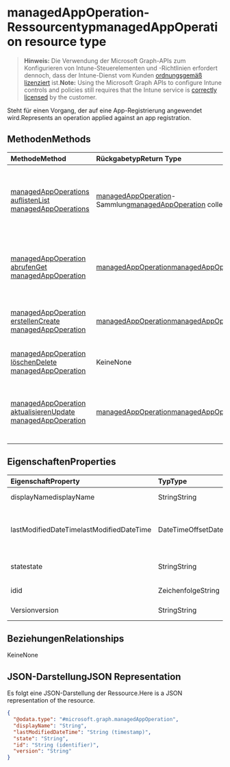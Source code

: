 # <a name="managedappoperation-resource-type"></a><span data-ttu-id="e73b3-101">managedAppOperation-Ressourcentyp</span><span class="sxs-lookup"><span data-stu-id="e73b3-101">managedAppOperation resource type</span></span>

> <span data-ttu-id="e73b3-102">**Hinweis:** Die Verwendung der Microsoft Graph-APIs zum Konfigurieren von Intune-Steuerelementen und -Richtlinien erfordert dennoch, dass der Intune-Dienst vom Kunden [ordnungsgemäß lizenziert](https://go.microsoft.com/fwlink/?linkid=839381) ist.</span><span class="sxs-lookup"><span data-stu-id="e73b3-102">**Note:** Using the Microsoft Graph APIs to configure Intune controls and policies still requires that the Intune service is [correctly licensed](https://go.microsoft.com/fwlink/?linkid=839381) by the customer.</span></span>

<span data-ttu-id="e73b3-103">Steht für einen Vorgang, der auf eine App-Registrierung angewendet wird.</span><span class="sxs-lookup"><span data-stu-id="e73b3-103">Represents an operation applied against an app registration.</span></span>
## <a name="methods"></a><span data-ttu-id="e73b3-104">Methoden</span><span class="sxs-lookup"><span data-stu-id="e73b3-104">Methods</span></span>
|<span data-ttu-id="e73b3-105">Methode</span><span class="sxs-lookup"><span data-stu-id="e73b3-105">Method</span></span>|<span data-ttu-id="e73b3-106">Rückgabetyp</span><span class="sxs-lookup"><span data-stu-id="e73b3-106">Return Type</span></span>|<span data-ttu-id="e73b3-107">Beschreibung</span><span class="sxs-lookup"><span data-stu-id="e73b3-107">Description</span></span>|
|:---|:---|:---|
|[<span data-ttu-id="e73b3-108">managedAppOperations auflisten</span><span class="sxs-lookup"><span data-stu-id="e73b3-108">List managedAppOperations</span></span>](../api/intune_mam_managedappoperation_list.md)|<span data-ttu-id="e73b3-109">[managedAppOperation](../resources/intune_mam_managedappoperation.md)-Sammlung</span><span class="sxs-lookup"><span data-stu-id="e73b3-109">[managedAppOperation](../resources/intune_mam_managedappoperation.md) collection</span></span>|<span data-ttu-id="e73b3-110">Auflisten von Eigenschaften und Beziehungen der [managedAppOperation](../resources/intune_mam_managedappoperation.md)-Objekte.</span><span class="sxs-lookup"><span data-stu-id="e73b3-110">List properties and relationships of the [managedAppOperation](../resources/intune_mam_managedappoperation.md) objects.</span></span>|
|[<span data-ttu-id="e73b3-111">managedAppOperation abrufen</span><span class="sxs-lookup"><span data-stu-id="e73b3-111">Get managedAppOperation</span></span>](../api/intune_mam_managedappoperation_get.md)|[<span data-ttu-id="e73b3-112">managedAppOperation</span><span class="sxs-lookup"><span data-stu-id="e73b3-112">managedAppOperation</span></span>](../resources/intune_mam_managedappoperation.md)|<span data-ttu-id="e73b3-113">Lesen von Eigenschaften und Beziehungen des [managedAppOperation](../resources/intune_mam_managedappoperation.md)-Objekts.</span><span class="sxs-lookup"><span data-stu-id="e73b3-113">Read properties and relationships of the [managedAppOperation](../resources/intune_mam_managedappoperation.md) object.</span></span>|
|[<span data-ttu-id="e73b3-114">managedAppOperation erstellen</span><span class="sxs-lookup"><span data-stu-id="e73b3-114">Create managedAppOperation</span></span>](../api/intune_mam_managedappoperation_create.md)|[<span data-ttu-id="e73b3-115">managedAppOperation</span><span class="sxs-lookup"><span data-stu-id="e73b3-115">managedAppOperation</span></span>](../resources/intune_mam_managedappoperation.md)|<span data-ttu-id="e73b3-116">Erstellen eines neuen [managedAppOperation](../resources/intune_mam_managedappoperation.md)-Objekts.</span><span class="sxs-lookup"><span data-stu-id="e73b3-116">Create a new [managedAppOperation](../resources/intune_mam_managedappoperation.md) object.</span></span>|
|[<span data-ttu-id="e73b3-117">managedAppOperation löschen</span><span class="sxs-lookup"><span data-stu-id="e73b3-117">Delete managedAppOperation</span></span>](../api/intune_mam_managedappoperation_delete.md)|<span data-ttu-id="e73b3-118">Keine</span><span class="sxs-lookup"><span data-stu-id="e73b3-118">None</span></span>|<span data-ttu-id="e73b3-119">Löscht ein [managedAppOperation](../resources/intune_mam_managedappoperation.md)-Objekt.</span><span class="sxs-lookup"><span data-stu-id="e73b3-119">Deletes a [managedAppOperation](../resources/intune_mam_managedappoperation.md).</span></span>|
|[<span data-ttu-id="e73b3-120">managedAppOperation aktualisieren</span><span class="sxs-lookup"><span data-stu-id="e73b3-120">Update managedAppOperation</span></span>](../api/intune_mam_managedappoperation_update.md)|[<span data-ttu-id="e73b3-121">managedAppOperation</span><span class="sxs-lookup"><span data-stu-id="e73b3-121">managedAppOperation</span></span>](../resources/intune_mam_managedappoperation.md)|<span data-ttu-id="e73b3-122">Aktualisieren der Eigenschaften eines [managedAppOperation](../resources/intune_mam_managedappoperation.md)-Objekts.</span><span class="sxs-lookup"><span data-stu-id="e73b3-122">Update the properties of a [managedAppOperation](../resources/intune_mam_managedappoperation.md) object.</span></span>|

## <a name="properties"></a><span data-ttu-id="e73b3-123">Eigenschaften</span><span class="sxs-lookup"><span data-stu-id="e73b3-123">Properties</span></span>
|<span data-ttu-id="e73b3-124">Eigenschaft</span><span class="sxs-lookup"><span data-stu-id="e73b3-124">Property</span></span>|<span data-ttu-id="e73b3-125">Typ</span><span class="sxs-lookup"><span data-stu-id="e73b3-125">Type</span></span>|<span data-ttu-id="e73b3-126">Beschreibung</span><span class="sxs-lookup"><span data-stu-id="e73b3-126">Description</span></span>|
|:---|:---|:---|
|<span data-ttu-id="e73b3-127">displayName</span><span class="sxs-lookup"><span data-stu-id="e73b3-127">displayName</span></span>|<span data-ttu-id="e73b3-128">String</span><span class="sxs-lookup"><span data-stu-id="e73b3-128">String</span></span>|<span data-ttu-id="e73b3-129">Name des Vorgangs</span><span class="sxs-lookup"><span data-stu-id="e73b3-129">The operation name.</span></span>|
|<span data-ttu-id="e73b3-130">lastModifiedDateTime</span><span class="sxs-lookup"><span data-stu-id="e73b3-130">lastModifiedDateTime</span></span>|<span data-ttu-id="e73b3-131">DateTimeOffset</span><span class="sxs-lookup"><span data-stu-id="e73b3-131">DateTimeOffset</span></span>|<span data-ttu-id="e73b3-132">Datum und Uhrzeit der letzten Änderung des App-Vorgangs</span><span class="sxs-lookup"><span data-stu-id="e73b3-132">The last time the app operation was modified.</span></span>|
|<span data-ttu-id="e73b3-133">state</span><span class="sxs-lookup"><span data-stu-id="e73b3-133">state</span></span>|<span data-ttu-id="e73b3-134">String</span><span class="sxs-lookup"><span data-stu-id="e73b3-134">String</span></span>|<span data-ttu-id="e73b3-135">Aktueller Status des Vorgangs</span><span class="sxs-lookup"><span data-stu-id="e73b3-135">The current state of the operation</span></span>|
|<span data-ttu-id="e73b3-136">id</span><span class="sxs-lookup"><span data-stu-id="e73b3-136">id</span></span>|<span data-ttu-id="e73b3-137">Zeichenfolge</span><span class="sxs-lookup"><span data-stu-id="e73b3-137">String</span></span>|<span data-ttu-id="e73b3-138">Schlüssel der Entität</span><span class="sxs-lookup"><span data-stu-id="e73b3-138">Key of the entity.</span></span>|
|<span data-ttu-id="e73b3-139">Version</span><span class="sxs-lookup"><span data-stu-id="e73b3-139">version</span></span>|<span data-ttu-id="e73b3-140">String</span><span class="sxs-lookup"><span data-stu-id="e73b3-140">String</span></span>|<span data-ttu-id="e73b3-141">Version der Entität</span><span class="sxs-lookup"><span data-stu-id="e73b3-141">Version of the entity.</span></span>|

## <a name="relationships"></a><span data-ttu-id="e73b3-142">Beziehungen</span><span class="sxs-lookup"><span data-stu-id="e73b3-142">Relationships</span></span>
<span data-ttu-id="e73b3-143">Keine</span><span class="sxs-lookup"><span data-stu-id="e73b3-143">None</span></span>
## <a name="json-representation"></a><span data-ttu-id="e73b3-144">JSON-Darstellung</span><span class="sxs-lookup"><span data-stu-id="e73b3-144">JSON Representation</span></span>
<span data-ttu-id="e73b3-145">Es folgt eine JSON-Darstellung der Ressource.</span><span class="sxs-lookup"><span data-stu-id="e73b3-145">Here is a JSON representation of the resource.</span></span>
<!--{
  "blockType": "resource",
  "keyProperty": "id",
  "baseType": "microsoft.graph.entity",
  "@odata.type": "microsoft.graph.managedAppOperation"
}-->
``` json
{
  "@odata.type": "#microsoft.graph.managedAppOperation",
  "displayName": "String",
  "lastModifiedDateTime": "String (timestamp)",
  "state": "String",
  "id": "String (identifier)",
  "version": "String"
}
```



